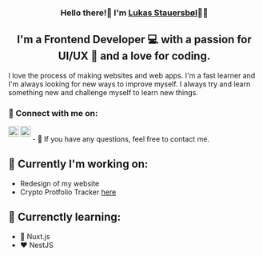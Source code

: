 <h3 align="center">
Hello there!👋 I'm <a target="_blank" href="https://lukasstauersboel.dk" rel="noreferrer">Lukas Stauersbøl</a>🙍‍♂️
</h3>

<h2 align="center">
I'm a Frontend Developer 💻 with a passion for UI/UX 🎨 and a love for coding.
</h2>

I love the process of making websites and web apps. I'm a fast learner and I'm always looking for new ways to improve myself.
I always try and learn something new and challenge myself to learn new things.

### 🔗 Connect with me on:
<a href="https://www.linkedin.com/in/lukas-stauersbol/"><img align="left" src="" alt="Lukas Stauersbøl | LinkedIn" width="21px"/></a>
<a href="https://www.instagram.com/lukas_stauersbol"><img align="left" src="" alt="Lukas Stauersbøl | Instagram" width="21px"/></a>

</br>
- 💬 If you have any questions, feel free to contact me.

## 🔭 Currently I'm working on:
- Redesign of my website
- Crypto Protfolio Tracker [here](https://github.com/thomasnyma/crypto-portfolio-tracker)


## 🌱 Currenctly learning:
- 💚 Nuxt.js
- ❤ NestJS